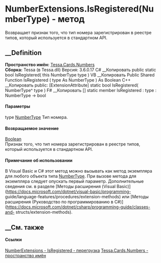 # NumberExtensions.IsRegistered(NumberType) - метод
Возвращает признак того, что тип номера зарегистрирован в реестре типов,
который используется в стандартном API.
## __Definition
 **Пространство имён:** [Tessa.Cards.Numbers](N_Tessa_Cards_Numbers.htm)  
 **Сборка:** Tessa (в Tessa.dll) Версия: 3.6.0.17
C# __Копировать
     public static bool IsRegistered(
    	this NumberType type
    )
VB __Копировать
    <ExtensionAttribute>
    Public Shared Function IsRegistered ( 
    	type As NumberType
    ) As Boolean
C++ __Копировать
     public:
    [ExtensionAttribute]
    static bool IsRegistered(
    	NumberType^ type
    )
F# __Копировать
     [<ExtensionAttribute>]
    static member IsRegistered : 
            type : NumberType -> bool 
#### Параметры
type [NumberType](T_Tessa_Cards_Numbers_NumberType.htm)
    Тип номера.
#### Возвращаемое значение
[Boolean](https://learn.microsoft.com/dotnet/api/system.boolean)  
Признак того, что тип номера зарегистрирован в реестре типов, который
используется в стандартном API.
#### Примечание об использовании
В Visual Basic и C# этот метод можно вызывать как метод экземпляра для любого
объекта типа [NumberType](T_Tessa_Cards_Numbers_NumberType.htm). При вызове
метода для экземпляра следует опускать первый параметр. Дополнительные
сведения см. в разделе [Методы расширения (Visual
Basic)](https://docs.microsoft.com/dotnet/visual-basic/programming-
guide/language-features/procedures/extension-methods) или [Методы расширения
(Руководство по программированию в
C#)](https://docs.microsoft.com/dotnet/csharp/programming-guide/classes-and-
structs/extension-methods).
##  __См. также
#### Ссылки
[NumberExtensions - ](T_Tessa_Cards_Numbers_NumberExtensions.htm)
[IsRegistered -
перегрузка](Overload_Tessa_Cards_Numbers_NumberExtensions_IsRegistered.htm)
[Tessa.Cards.Numbers - пространство имён](N_Tessa_Cards_Numbers.htm)
